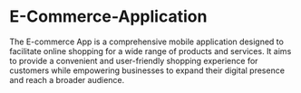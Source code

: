 # E-Commerce-Application
The E-commerce App is a comprehensive mobile application designed to facilitate online shopping for a wide range of products and services. It aims to provide a convenient and user-friendly shopping experience for customers while empowering businesses to expand their digital presence and reach a broader audience.
